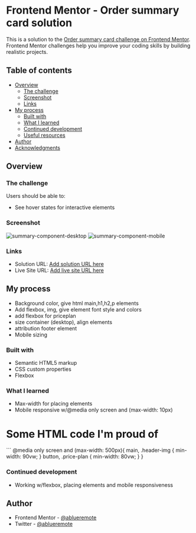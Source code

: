 # Frontend Mentor - Order summary card solution

This is a solution to the [Order summary card challenge on Frontend Mentor](https://www.frontendmentor.io/challenges/order-summary-component-QlPmajDUj). Frontend Mentor challenges help you improve your coding skills by building realistic projects. 

## Table of contents

- [Overview](#overview)
  - [The challenge](#the-challenge)
  - [Screenshot](#screenshot)
  - [Links](#links)
- [My process](#my-process)
  - [Built with](#built-with)
  - [What I learned](#what-i-learned)
  - [Continued development](#continued-development)
  - [Useful resources](#useful-resources)
- [Author](#author)
- [Acknowledgments](#acknowledgments)

## Overview

### The challenge

Users should be able to:

- See hover states for interactive elements

### Screenshot

![summary-component-desktop](https://user-images.githubusercontent.com/95522156/189535481-14f78875-bfde-4f88-967c-c43c20dafcc1.png)
![summary-component-mobile](https://user-images.githubusercontent.com/95522156/189535483-3a76caa8-d569-4782-8e25-d6d5eb75506e.jpeg)

### Links

- Solution URL: [Add solution URL here](https://your-solution-url.com)
- Live Site URL: [Add live site URL here](https://your-live-site-url.com)

## My process

- Background color, give html main,h1,h2,p elements
- Add flexbox, img, give element font style and colors
- add flexbox for priceplan
- size container (desktop), align elements
- attribution footer element
- Mobile sizing

### Built with

- Semantic HTML5 markup
- CSS custom properties
- Flexbox

### What I learned

- Max-width for placing elements
- Mobile responsive w/@media only screen and (max-width: 10px)

<h1>Some HTML code I'm proud of</h1>
```
@media only screen and (max-width: 500px){
    main, .header-img {
        min-width: 90vw;
    }
    button, .price-plan {
        min-width: 80vw;
    }
}

### Continued development

- Working w/flexbox, placing elements and mobile responsiveness

## Author

- Frontend Mentor - [@ablueremote](https://www.frontendmentor.io/profile/ablueremote)
- Twitter - [@ablueremote](https://www.twitter.com/ablueremote)
